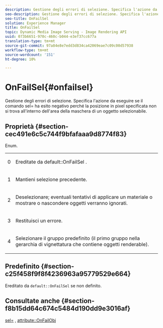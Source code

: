 ```yaml
---
description: Gestione degli errori di selezione. Specifica l'azione da eseguire se il comando sel= ha esito negativo perché la posizione in pixel specificata non si trova all'interno dell'area della maschera di un oggetto selezionabile.
seo-description: Gestione degli errori di selezione. Specifica l'azione da eseguire se il comando sel= ha esito negativo perché la posizione in pixel specificata non si trova all'interno dell'area della maschera di un oggetto selezionabile.
seo-title: OnFailSel
solution: Experience Manager
title: OnFailSel
topic: Dynamic Media Image Serving - Image Rendering API
uuid: 073b6651-970c-460c-b044-e3ef37cc677a
translation-type: tm+mt
source-git-commit: 97a84e8e7edd3d834ca42069eae7c09c00d57938
workflow-type: tm+mt
source-wordcount: '151'
ht-degree: 10%

---
```



# OnFailSel{#onfailsel}

Gestione degli errori di selezione. Specifica l&#39;azione da eseguire se il comando sel= ha esito negativo perché la posizione in pixel specificata non si trova all&#39;interno dell&#39;area della maschera di un oggetto selezionabile.

## Proprietà {#section-cec491e6c5c744f9bfafaaa9d8774f83}

Enum.

<table id="simpletable_1CFD2BC6F9BC4D2AB372EAF115B7F2FC"> 
 <tr class="strow"> 
  <td class="stentry"> <p>0 </p> </td> 
  <td class="stentry"> <p>Ereditate da <span class="codeph"> default::OnFailSel </span>. </p> </td> 
 </tr> 
 <tr class="strow"> 
  <td class="stentry"> <p>1 </p> </td> 
  <td class="stentry"> <p>Mantieni selezione precedente. </p> </td> 
 </tr> 
 <tr class="strow"> 
  <td class="stentry"> <p>2 </p> </td> 
  <td class="stentry"> <p>Deselezionare; eventuali tentativi di applicare un materiale o mostrare o nascondere oggetti verranno ignorati. </p> </td> 
 </tr> 
 <tr class="strow"> 
  <td class="stentry"> <p>3 </p> </td> 
  <td class="stentry"> <p>Restituisci un errore. </p> </td> 
 </tr> 
 <tr class="strow"> 
  <td class="stentry"> <p>4 </p> </td> 
  <td class="stentry"> <p>Selezionare il gruppo predefinito (il primo gruppo nella gerarchia di vignettatura che contiene oggetti renderable). </p> </td> 
 </tr> 
</table>

## Predefinito {#section-c25f458f9f8f4236963a95779529e664}

Ereditato da `default::OnFailSel` se non definito.

## Consultate anche {#section-f8b15dd64c674c5484d190dd9e3016af}

[sel=](../../../../../ir-api/http-protocol/image-rendering-api-ref/c-ir-http-protocol-ref/c-ir-http-protocol-command-reference/r-ir-sel.md#reference-01322c58d414481385c29fcdd27a090b) ,  [attribute::OnFailObj](../../../../../ir-api/material-cat/image-rendering-api-ref/c-ir-material-catalog/c-ir-attributes-reference/r-ir-onfailobj.md#reference-4c6ba90418e84da5831f8573bbbf2c8d)
